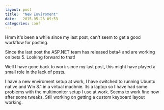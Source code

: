```yaml
---
layout: post
title:  "New Enviroment"
date:   2015-05-23 09:53
categories: conf
---
```


Hmm it's been a while since my last post, can't seem to get a good workflow for posting.

Since the last post the ASP.NET team has released beta4 and are working on beta 5. Looking forward to that!

Well I have gone back to work since my last post, this might have played a small role in the lack of posts.

I have a new enviroment setup at work, I have switched to running Ubuntu native and Win 8.1 in a virtual machnie. Its a laptop so I have had some problems with the multimonitor setup I use at work. Seems to work fine now after some tweaks. Still working on getting a custom keyboard layout working.